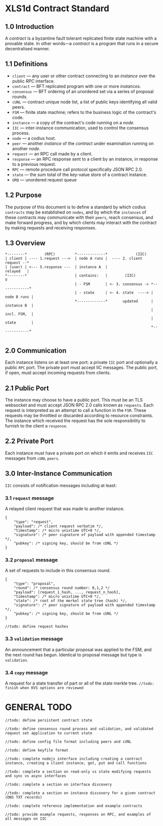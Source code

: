 
XLS1d Contract Standard
=======================

## 1.0 Introduction
A _contract_ is a byzantine fault tolerant replicated finite state machine with a provable state. In other words—a _contract_ is a program that runs in a secure decentralised manner.

## 1.1 Definitions
* `client` — any user or other contract connecting to an _instance_ over the public _RPC_ interface.
* `contract` — BFT replicated program with one or more _instances_.
* `consensus` — BFT ordering of an unordered set via a series of proposal rounds.
* `cUNL` — contract unique node list, a list of public keys identifying all valid peers.
* `FSM` — finite state machine; refers to the business logic of the contract's code.
* `instance` — a copy of the contract's code running on a _node_.
* `IIC` — inter-instance communication, used to control the consensus process.
* `node` — a codius host.
* `peer` — another _instance_ of the _contract_ under examination running on another _node_.
* `request` — an RPC call made by a client.
* `response` — an RPC response sent to a client by an instance, in response to a previous request.
* `RPC` — remote procedure call protocol specifically JSON RPC 2.0.
* `state` — the sum total of the key-value store of a contract instance.
* `URQ` — unordered request queue

## 1.2 Purpose
The purpose of this document is to define a standard by which codius `contracts` may be established on `nodes`, and by which the `instances` of these contracts may communicate with their `peers`, reach consensus, and make forward progress, and by which clients may interact with the contract by making requests and receiving responses.

## 1.3 Overview
```
*--------*        (RPC)         *-------------*             (IIC)
| client | ---- 1.request --->  | node A runs |  ---- 2. client request --*
| (user) | <--- 5.response ---  | instance A  |                 relayed   |
*--------*                      | contains:   |        (IIC)              V
                                | - FSM       | <- 3. consensus -> *-------------*
                                | - state     | <- 4. state  ----> | node B runs |
                                *-------------*       updated      | instance B  |
                                                                   | incl. FSM,  |
                                                                   | state       |
                                                                   *-------------*


```


## 2.0 Communication
Each instance listens on at least one port: a private `IIC` port and optionally a public `RPC` port. The private port must accept IIC messages. The public port, if open, must accept incoming requests from clients.

## 2.1 Public Port
The instance may choose to have a public port. This must be an TLS websocket and must accept JSON RPC 2.0 calls known as `requests`. Each request is interpreted as an attempt to call a function in the `FSM`. These requests may be throttled or discarded according to resource constraints. The instance which received the request has the sole responsibility to furnish to the client a `response`.

## 2.2 Private Port
Each instance must have a private port on which it emits and receives `IIC` messages from `cUNL` `peers`.

## 3.0 Inter-Instance Communication
`IIC` consists of notification messages including at least:
### 3.1 `request` message
A relayed client request that was made to another instance.
```
{
	"type": "request",
	"payload": /* client request verbatim */,
	"timestamp": /* micro unixtime UTC+0 */,
	"signature": /* peer signature of payload with appended timestamp  */,
	"pubkey": /* signing key, should be from cUNL */
}
```

### 3.2 `proposal` message
A set of requests to include in this consensus round.
```
{
	"type": "proposal",
	"round": /* consensus round number: 0,1,2 */
	"payload": [request_1_hash, ..., request_n_hash],
	"timestamp": /* micro unixtime UTC+0 */,
	"state": /* root of the merkel state tree (hash) */,
	"signature": /* peer signature of payload with appended timestamp  */,
	"pubkey": /* signing key, should be from cUNL */
}
```
`//todo: define request hashes `
### 3.3 `validation` message
An announcement that a particular proposal was applied to the FSM, and the next round has begun.
Identical to proposal message but type is `validation`.

### 3.4 `copy` message
A request for a state transfer of part or all of the state merkle tree.
`//todo: finish when KVS options are reviewed`

GENERAL TODO
============

`//todo: define persistent contract state`

`//todo: define consensus round process and validation, and validated request set application to current state`

`//todo: define config file format including peers and cUNL`

`//todo: define keyfile format`

`//todo: complete nodejs interface including creating a contract instance, creating a client instance, get, put and call functions`

`//todo: complete a section on read-only vs state modifying requests and sync vs async interfaces`

`//todo: complete a section on interface discovery`

`//todo: complete a section on instance discovery for a given contract (DNS TXT records)`

`//todo: complete reference implementation and example contracts`

`//todo: provide example requests, responses on RPC, and examples of all messages on IIC`

